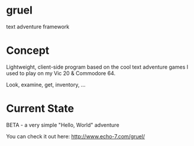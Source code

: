 # gruel
text adventure framework

# Concept
Lightweight, client-side program based on the cool text adventure games I used to play on my Vic 20 & Commodore 64.

Look, examine, get, inventory, ...

# Current State
BETA - a very simple "Hello, World" adventure

You can check it out here:
http://www.echo-7.com/gruel/
